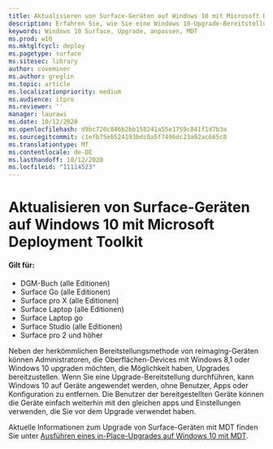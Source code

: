 ```yaml
---
title: Aktualisieren von Surface-Geräten auf Windows 10 mit Microsoft Deployment Toolkit (Surface)
description: Erfahren Sie, wie Sie eine Windows 10-Upgrade-Bereitstellung auf Ihren Surface-Geräten durchführen.
keywords: Windows 10 Surface, Upgrade, anpassen, MDT
ms.prod: w10
ms.mktglfcycl: deploy
ms.pagetype: surface
ms.sitesec: library
author: coveminer
ms.author: greglin
ms.topic: article
ms.localizationpriority: medium
ms.audience: itpro
ms.reviewer: ''
manager: laurawi
ms.date: 10/12/2020
ms.openlocfilehash: d9bc720c846b2bb158241a55e1759c841f1d7b3a
ms.sourcegitcommit: c1efb75e8524193bdc0a5f7496dc23a92ac665c8
ms.translationtype: MT
ms.contentlocale: de-DE
ms.lasthandoff: 10/12/2020
ms.locfileid: "11114523"
---
```

# Aktualisieren von Surface-Geräten auf Windows 10 mit Microsoft Deployment Toolkit

#### Gilt für:

- DGM-Buch (alle Editionen)
- Surface Go (alle Editionen)
- Surface pro X (alle Editionen)
- Surface Laptop (alle Editionen)
- Surface Laptop go
- Surface Studio (alle Editionen)
- Surface pro 2 und höher

Neben der herkömmlichen Bereitstellungsmethode von reimaging-Geräten können Administratoren, die Oberflächen-Devices mit Windows 8,1 oder Windows 10 upgraden möchten, die Möglichkeit haben, Upgrades bereitzustellen. Wenn Sie eine Upgrade-Bereitstellung durchführen, kann Windows 10 auf Geräte angewendet werden, ohne Benutzer, Apps oder Konfiguration zu entfernen. Die Benutzer der bereitgestellten Geräte können die Geräte einfach weiterhin mit den gleichen apps und Einstellungen verwenden, die Sie vor dem Upgrade verwendet haben. 

Aktuelle Informationen zum Upgrade von Surface-Geräten mit MDT finden Sie unter [Ausführen eines in-Place-Upgrades auf Windows 10 mit MDT](https://docs.microsoft.com/windows/deployment/deploy-windows-mdt/upgrade-to-windows-10-with-the-microsoft-deployment-toolkit).

